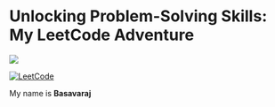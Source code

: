 # Unlocking Problem-Solving Skills: My LeetCode Adventure
[<img src="https://leetcode.com/_next/static/images/logo-ff2b712834cf26bf50a5de58ee27bcef.png" >](https://leetcode.com/basavarajbankolli/)

[![LeetCode](https://img.shields.io/badge/LeetCode-basavarajbankolli-7C8BC7?style=for-the-badge&logo=leetcode)](https://leetcode.com/basavarajbankolli/)

My name is **Basavaraj**  



